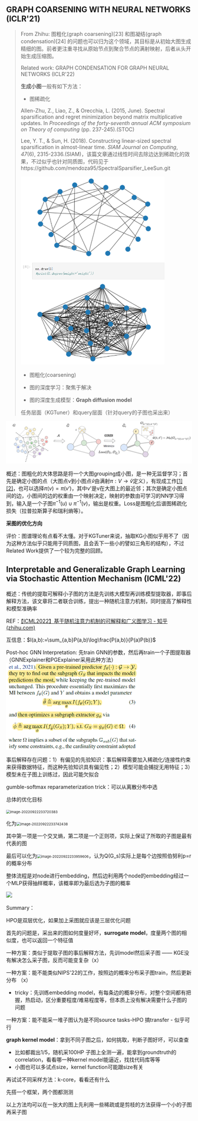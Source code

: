 ## GRAPH COARSENING WITH NEURAL NETWORKS (ICLR'21)

>From Zhihu: 图粗化(graph coarsening)[23] 和图凝结(graph condensation)[24] 的问题也可以归为这个领域，其目标是从初始大图生成精细的图。前者更注重寻找从原始节点到聚合节点的满射映射，后者从头开始生成压缩图。
>
>Related work: GRAPH CONDENSATION FOR GRAPH NEURAL NETWORKS (ICLR'22)
>
>**生成小图**一般有如下方法：
>
>* 图稀疏化
>
> Allen-Zhu, Z., Liao, Z., & Orecchia, L. (2015, June). Spectral sparsification and regret minimization beyond matrix multiplicative updates. In *Proceedings of the forty-seventh annual ACM symposium on Theory of computing* (pp. 237-245).(STOC)
>
> Lee, Y. T., & Sun, H. (2018). Constructing linear-sized spectral sparsification in almost-linear time. *SIAM Journal on Computing*, *47*(6), 2315-2336.(SIAM)，该篇文章通过线性时间去除边达到稀疏化的效果，不过似乎也针对同质图，代码见于https://github.com/mendoza95/SpectralSparsifier_LeeSun.git
>
><img src="pic\untitled8.png" style="zoom:60%;" />
>
>* 图粗化(coarsening)
>
>* 图的深度学习：聚焦于解决
>
>* 图的深度生成模型：**Graph diffusion model**
>
>任务层面（KGTuner）和query层面（针对query的子图也采出来）

![](pic\Graph-Coarsing.png)

概述：图粗化的大体思路是将一个大图grouping成小图，是一种无监督学习；首先是确定小图的点（大图点v到小图点$\hat{v}$由满射$\pi:V\to\hat{v}$定义），有现成工作[[1]](http://proceedings.mlr.press/v80/loukas18a/loukas18a.pdf)[[2]](https://www.jmlr.org/papers/volume20/18-680/18-680.pdf)，也可以选择$\pi(v)=\pi(v')$，其中v'是v在大图上的最近邻；其次是确定小图点间的边，小图间的边的权重由一个映射决定，映射的参数由可学习的NN学习得到，输入是一个子图$\pi^{-1}(u)\cup \pi^{-1}(v)$，输出是权重。Loss是图粗化后谱图稀疏化损失（拉普拉斯算子和瑞利熵等）。

**采图的优化方向**

评价：图谱理论有点看不太懂。对于KGTuner来说，抽取KG小图似乎用不了（因为这种方法似乎只能用于同质图，且会丢下一些小的譬如三角形的结构），不过Related Work提供了一个较为完整的回顾。



## Interpretable and Generalizable Graph Learning via Stochastic Attention Mechanism  (ICML'22)

概述：传统的提取可解释小子图的方法是先训练大模型再训练模型提取器，即事后解释方法，该文章将二者联合训练，提出一种随机注意力机制，同时提高了解释性和模型准确率

REF：[【ICML2022】基于随机注意力机制的可解释和广义图学习 - 知乎 (zhihu.com)](https://zhuanlan.zhihu.com/p/551242894)

互信息：$I(a,b):=\sum_{a,b}P(a,b)\log\frac{P(a,b)}{P(a)P(b)}$

Post-hoc GNN Interpretation: 先train GNN的参数，然后再train一个子图提取器（GNNExplainer和PGExplainer采用此种方法）<img src="pic/GSAT1.png" style="zoom:60%;" />

事后解释存在问题：1）有偏见的先验知识：事后解释需要加入稀疏化/连接性约束来获得数据特征，而这种先验知识具有偏见性；2）模型可能会捕捉无用特征；3）模型未在子图上训练过，因此可能欠拟合

gumble-softmax reparameterization trick：可以从离散分布中选

总体的优化目标

<img src="C:\Users\Xsu1023\AppData\Roaming\Typora\typora-user-images\image-20220922233720383.png" alt="image-20220922233720383" style="zoom:67%;" />

化为<img src="C:\Users\Xsu1023\AppData\Roaming\Typora\typora-user-images\image-20220922233742438.png" alt="image-20220922233742438" style="zoom:67%;" />

其中第一项是一个交叉熵，第二项是一个正则项，实际上保证了所取的子图是最有代表的图

最后可以化为<img src="C:\Users\Xsu1023\AppData\Roaming\Typora\typora-user-images\image-20220922233959606.png" alt="image-20220922233959606" style="zoom:67%;" />，认为Q(G_s)实际上是每个边按照伯努利p=r的概率分布

整体流程是对node进行embedding，然后边利用两个node的embedding经过一个MLP获得抽样概率，该概率即为最后选为子图的概率

![](C:\Users\Xsu1023\AppData\Roaming\Typora\typora-user-images\image-20220922234533939.png)



Summary：

HPO是双层优化，如果加上采图就应该是三层优化问题

首先的问题是，采出来的图如何度量好坏，**surrogate model**，度量两个图的相似度，也可以返回一个特征值



一种方案：类似于提取子图的事后解释方法，先训model然后采子图 —— KGE没有解决怎么采子图，反而可能变复杂（x）

一种方案：能不能类似NIPS'22的工作，按照边的概率分布采子图train，然后更新分布 （x）

* tricky：先训练embedding model，有每条边的概率分布，对整个空间都有把握，热启动，区分重要程度/难易程度等，但本质上没有解决需要什么子图的问题

一种方案：能不能采一堆子图认为是不同source tasks-HPO  搞transfer - 似乎可行



**graph kernel model**：拿到不同子图之后，如何挑取，判断子图好坏，可以查查

* 比如都裁出1/5，随机采100HP 子图上全测一遍，能拿到groundtruth的correlation，看看哪一种kernel model能逼近，找找代码库等等
* 小图也可以多试点size，kernel function可能跟size有关

再试试不同采样方法：k-core，看看还有什么

先搭一个框架，两个图都测测





以上方法均可以在一张大的图上先利用一些稀疏或是剪枝的方法获得一个小的子图再采子图
